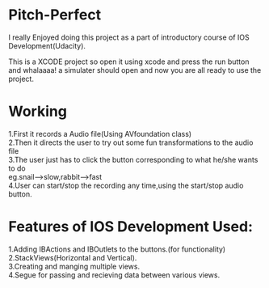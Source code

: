 # Pitch-Perfect
I really Enjoyed doing this project as a part of introductory course of IOS Development(Udacity).

This is a XCODE project so open it using xcode and press the run button and whalaaaa! a simulater should open and 
now you are all ready to use the project.

# Working
1.First it records a Audio file(Using AVfoundation class)  
2.Then it directs the user to try out some fun transformations to the audio file  
3.The user just has to click the button corresponding to what he/she wants to do   
  eg.snail-->slow,rabbit-->fast  
4.User can start/stop the recording any time,using the start/stop audio button.  

# Features of IOS Development Used:
1.Adding IBActions and IBOutlets to the buttons.(for functionality)    
2.StackViews(Horizontal and Vertical).  
3.Creating and manging multiple views.  
4.Segue for passing and recieving data between various views.



